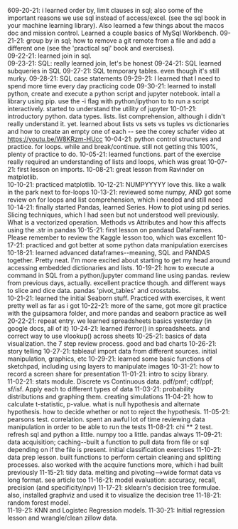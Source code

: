 609-20-21: i learned order by, limit clauses in sql; also some of the important reasons we use sql instead of access/excel. (see the sql book in your machine learning library). Also learned a few things about the macos doc and mission control.  Learned a couple basics of MySql Workbench.
09-21-21: group by in sql; how to remove a git remote from a file and add a different one (see the 'practical sql' book and exercises).  
09-22-21: learned join in sql.  
09-23-21: SQL: really learned join, let's be honest
09-24-21: SQL learned subqueries in SQL
09-27-21: SQL temporary tables. even though it's still murky.
09-28-21: SQL case statements
09-29-21: I learned that I need to spend more time every day practicing code
09-30-21: learned to install python, create and execute a python script and jupyter notebook.  intall a library using pip. use the -i flag with python/ipython to to run a script interactively.  started to understand the utility of jupyter
10-01-21: introductory python.  data types. lists. list comprehension, although i didn't really understand it. yet. learned about lists vs sets vs tuples vs dictionaries and how to create an empty one of each -- see the corey schafer video at https://youtu.be/W8KRzm-HUcc
10-04-21: python control structures and practice.  for loops. while and break/continue.  still not getting this 100%, plenty of practice to do.
10-05-21: learned functions. part of the exercise really required an understanding of lists and loops, which was great
10-07-21: first lesson on imports. 
10-08-21: great lesson from Ravinder on matplotlib.  
10-10-21: practiced matplotlib. 
10-12-21: NUMPYYYYY love this. like a walk in the park next to for-loops
10-13-21: reviewed some numpy, AND got some review on for loops and list comprehension, which i needed and still need
10-14-21: finally started Pandas, learned Series. How to plot using pd series. Slicing techniques, which I had seen but not understood well previously. What is a vectorized operation.  Methods vs Attributes and how this affects using the .str in pandas
10-15-21: first lesson on pandasd DataFrames. Please remember to review the Kaggle lesson too, which was excellent
10-17-21: practiced and got better at some python data manipulation exercises
10-18-21: learned advanced dataframes--meaning, SQL and PANDAS together.  Pretty neat.  I'm more excited about starting to get my head around accessing embedded dictionaries and lists.
10-19-21: how to execute a command in SQL from a python/jupyter command line using pandas. review from previous days, actually. excellent practice though. and different ways to slice and dice data. pandas 'pivot_tables' and crosstabs.  
10-21-21: learned the initial Seaborn stuff. Practiced with exercises, it went pretty well as far as i got
10-22-21: more of the same, got more git practice with the guipsamora folder, and more pandas and seaborn practice as well
20-22-21: repeat entry. we learned spreadsheets basics yesterday (in google docs, all of it)
10-24-21: learned iferror() in spreadsheets. and correct way to use vlookup() across sheets
10-25-21: basics of data visualization.  the 7 step review process. good and bad charts
10-26-21: story telling
10-27-21: tableau! import data from different sources. initial manipulation, graphics, etc
10-29-21: learned some basic functions of sketchpad, including using layers to manipulate images
10-31-21: how to record a screen share for presentation
11-01-21: intro to scipy library.  
11-02-21: stats module.  Discrete vs Continuous data. pdf/pmf; cdf/ppf; sf/isf. Apply each to different types of data
11-03-21: probability distributions and graphing them. creating simulations
11-04-21: how to calculate t-statistic, p-value.  what is null hypothesis and alternate hypothesis.  how to decide whether or not to reject the hypothesis.
11-05-21: pearsons test.  correlation.  spent an awful lot of time reviewing data manipulation in order to be able to run the tests
11-08-21: chi ** 2 test. refresh sql and python a little. numpy too a little.  pandas always
11-09-21: data acquisition; caching--built a function to pull data from file or sql depending on if the file is present.  initial classification exercises
11-10-21: data prep lesson. built functions to perform certain cleaning and splitting processes. also worked with the acquire functions more, which i had built previously
11-15-21: tidy data. melting and pivoting-->wide format data vs long format. see article too
11-16-21: model evaluation: accuracy, recall, precision (and specificity/npv)
11-17-21: sklearn's decision tree formulae.  also, installed graphviz and used it to visualize the decision tree
11-18-21: random forest model.  
11-19-21: KNN and Logistec Regression models. 
11-30-21: Initial regression lesson and wrangle/clean zillow data.
